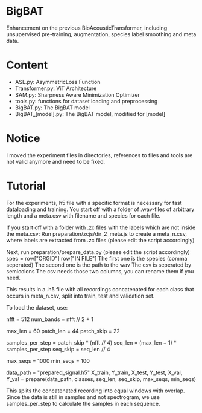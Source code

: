# BigBAT
Enhancement on the previous BioAcousticTransformer, including unsupervised pre-training, augmentation, species label smoothing and meta data.

# Content
- ASL.py: AsymmetricLoss Function
- Transformer.py: ViT Architecture
- SAM.py: Sharpness Aware Minimization Optimizer
- tools.py: functions for dataset loading and preprocessing
- BigBAT.py: The BigBAT model
- BigBAT_\[model\].py: The BigBAT model, modified for \[model\]

# Notice
I moved the experiment files in directories, references to files and tools are not valid anymore and need to be fixed.

# Tutorial
For the experiments, h5 file with a specific format is necessary for fast dataloading and training.
You start off with a folder of .wav-files of arbitrary length and a meta.csv with filename and species for each file.

If you start off with a folder with .zc files with the labels which are not inside the meta.csv:
Run preparation/zcjs/dir_2_meta.js to create a meta_n.csv, where labels are extracted from .zc files (please edit the script accordingly)

Next, run preparation/prepare_data.py (please edit the script accordingly)
spec = row["ORGID"]
row["IN FILE"]
The first one is the species (comma seperated)
The second one is the path to the wav
The csv is seperated by semicolons
The csv needs those two columns, you can rename them if you need.

This results in a .h5 file with all recordings concatenated for each class that occurs in meta_n.csv, split into train, test and validation set.

To load the dataset, use:

nfft = 512
num_bands = nfft // 2 + 1

max_len = 60
patch_len = 44
patch_skip = 22

samples_per_step = patch_skip * (nfft // 4)
seq_len = (max_len + 1) * samples_per_step
seq_skip = seq_len // 4

max_seqs = 1000
min_seqs = 100

data_path = "prepared_signal.h5"
X_train, Y_train, X_test, Y_test, X_val, Y_val = prepare(data_path, classes, seq_len, seq_skip, max_seqs, min_seqs)

This splits the concatenated recording into equal windows with overlap. Since the data is still in samples and not spectrogram, we use samples_per_step to calculate the samples in each sequence.